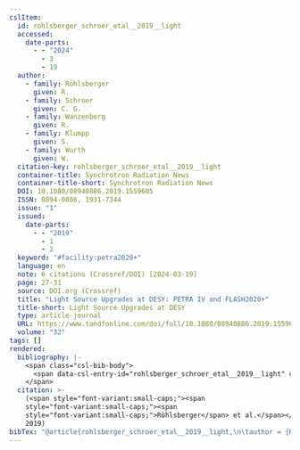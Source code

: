 ```yaml
---
cslItem:
  id: rohlsberger_schroer_etal__2019__light
  accessed:
    date-parts:
      - - "2024"
        - 3
        - 19
  author:
    - family: Röhlsberger
      given: R.
    - family: Schroer
      given: C. G.
    - family: Wanzenberg
      given: R.
    - family: Klumpp
      given: S.
    - family: Wurth
      given: W.
  citation-key: rohlsberger_schroer_etal__2019__light
  container-title: Synchrotron Radiation News
  container-title-short: Synchrotron Radiation News
  DOI: 10.1080/08940886.2019.1559605
  ISSN: 0894-0886, 1931-7344
  issue: "1"
  issued:
    date-parts:
      - - "2019"
        - 1
        - 2
  keyword: "#facility:petra2020+"
  language: en
  note: 6 citations (Crossref/DOI) [2024-03-19]
  page: 27-31
  source: DOI.org (Crossref)
  title: "Light Source Upgrades at DESY: PETRA IV and FLASH2020+"
  title-short: Light Source Upgrades at DESY
  type: article-journal
  URL: https://www.tandfonline.com/doi/full/10.1080/08940886.2019.1559605
  volume: "32"
tags: []
rendered:
  bibliography: |-
    <span class="csl-bib-body">
      <span data-csl-entry-id="rohlsberger_schroer_etal__2019__light" class="csl-entry"><span class='author-bib'>Röhlsberger, Schroer, C. G., Wanzenberg, R., Klumpp, S., &#38; Wurth, W.</span>. <span class='date-bib'>(2019)</span>. <span class='title'><b>Light Source Upgrades at DESY: PETRA IV and FLASH2020+</b></span>. <i>Synchrotron Radiation News</i>, <i>32</i>(1), 27–31. <span class='URL'><a href='https://doi.org/10.1080/08940886.2019.1559605'>LINK</a></span></span>
    </span>
  citation: >-
    (<span style="font-variant:small-caps;"><span
    style="font-variant:small-caps;"><span
    style="font-variant:small-caps;">Röhlsberger</span> et al.</span></span>,
    2019)
bibTex: "@article{rohlsberger_schroer_etal__2019__light,\n\tauthor = {R{\\\" o}hlsberger, R. and Schroer, C. G. and Wanzenberg, R. and Klumpp, S. and Wurth, W.},\n\tjournal = {Synchrotron Radiation News},\n\tnumber = {1},\n\tyear = {2019},\n\tmonth = {jan 2},\n\tnote = {6 citations (Crossref/DOI) [2024-03-19]},\n\tpages = {27--31},\n\ttitle = {Light {Source} {Upgrades} at {DESY}: PETRA {IV} and {FLASH2020}+},\n\thowpublished = {https://www.tandfonline.com/doi/full/10.1080/08940886.2019.1559605},\n\tvolume = {32},\n}\n\n"
---
```

